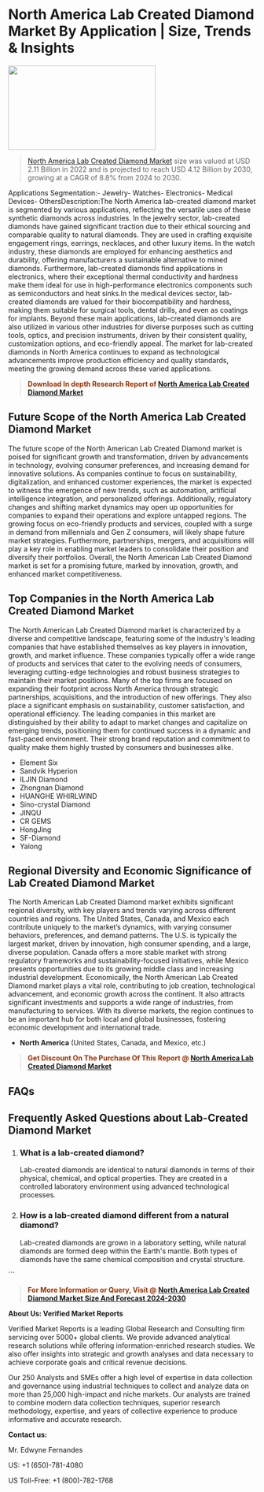 <p><h1>North America Lab Created Diamond Market By Application | Size, Trends & Insights</h1><p><img class="aligncenter size-medium wp-image-105565" src="https://ffe5etoiles.com/wp-content/uploads/2025/01/MST7-300x171.png" alt="" width="300" height="171" /></p><blockquote><p><a href="https://www.verifiedmarketreports.com/download-sample/?rid=462906&utm_source=Github-NA&utm_medium=376" target="_blank">North America Lab Created Diamond Market</a> size was valued at USD 2.11 Billion in 2022 and is projected to reach USD 4.12 Billion by 2030, growing at a CAGR of 8.8% from 2024 to 2030.</p></blockquote>Applications Segmentation:- Jewelry- Watches- Electronics- Medical Devices- OthersDescription:The North America lab-created diamond market is segmented by various applications, reflecting the versatile uses of these synthetic diamonds across industries. In the jewelry sector, lab-created diamonds have gained significant traction due to their ethical sourcing and comparable quality to natural diamonds. They are used in crafting exquisite engagement rings, earrings, necklaces, and other luxury items. In the watch industry, these diamonds are employed for enhancing aesthetics and durability, offering manufacturers a sustainable alternative to mined diamonds. Furthermore, lab-created diamonds find applications in electronics, where their exceptional thermal conductivity and hardness make them ideal for use in high-performance electronics components such as semiconductors and heat sinks.In the medical devices sector, lab-created diamonds are valued for their biocompatibility and hardness, making them suitable for surgical tools, dental drills, and even as coatings for implants. Beyond these main applications, lab-created diamonds are also utilized in various other industries for diverse purposes such as cutting tools, optics, and precision instruments, driven by their consistent quality, customization options, and eco-friendly appeal. The market for lab-created diamonds in North America continues to expand as technological advancements improve production efficiency and quality standards, meeting the growing demand across these varied applications.</p><blockquote><p><span style="color: #993300;"><strong>Download In depth Research Report of <a href="https://www.verifiedmarketreports.com/download-sample/?rid=462906&utm_source=Github-NA&utm_medium=376">North America Lab Created Diamond Market</a></strong></span></p></blockquote><h2>Future Scope of the North America Lab Created Diamond Market</h2><p>The future scope of the North American Lab Created Diamond market is poised for significant growth and transformation, driven by advancements in technology, evolving consumer preferences, and increasing demand for innovative solutions. As companies continue to focus on sustainability, digitalization, and enhanced customer experiences, the market is expected to witness the emergence of new trends, such as automation, artificial intelligence integration, and personalized offerings. Additionally, regulatory changes and shifting market dynamics may open up opportunities for companies to expand their operations and explore untapped regions. The growing focus on eco-friendly products and services, coupled with a surge in demand from millennials and Gen Z consumers, will likely shape future market strategies. Furthermore, partnerships, mergers, and acquisitions will play a key role in enabling market leaders to consolidate their position and diversify their portfolios. Overall, the North American Lab Created Diamond market is set for a promising future, marked by innovation, growth, and enhanced market competitiveness.</p><h2>Top Companies in the North America Lab Created Diamond Market</h2><p>The North American Lab Created Diamond market is characterized by a diverse and competitive landscape, featuring some of the industry's leading companies that have established themselves as key players in innovation, growth, and market influence. These companies typically offer a wide range of products and services that cater to the evolving needs of consumers, leveraging cutting-edge technologies and robust business strategies to maintain their market positions. Many of the top firms are focused on expanding their footprint across North America through strategic partnerships, acquisitions, and the introduction of new offerings. They also place a significant emphasis on sustainability, customer satisfaction, and operational efficiency. The leading companies in this market are distinguished by their ability to adapt to market changes and capitalize on emerging trends, positioning them for continued success in a dynamic and fast-paced environment. Their strong brand reputation and commitment to quality make them highly trusted by consumers and businesses alike.</p><p><ul><li>Element Six </li><li> Sandvik Hyperion </li><li> ILJIN Diamond </li><li> Zhongnan Diamond </li><li> HUANGHE WHIRLWIND </li><li> Sino-crystal Diamond </li><li> JINQU </li><li> CR GEMS </li><li> HongJing </li><li> SF-Diamond </li><li> Yalong</li></ul></p><h2>Regional Diversity and Economic Significance of Lab Created Diamond Market</h2><p>The North American Lab Created Diamond market exhibits significant regional diversity, with key players and trends varying across different countries and regions. The United States, Canada, and Mexico each contribute uniquely to the market’s dynamics, with varying consumer behaviors, preferences, and demand patterns. The U.S. is typically the largest market, driven by innovation, high consumer spending, and a large, diverse population. Canada offers a more stable market with strong regulatory frameworks and sustainability-focused initiatives, while Mexico presents opportunities due to its growing middle class and increasing industrial development. Economically, the North American Lab Created Diamond market plays a vital role, contributing to job creation, technological advancement, and economic growth across the continent. It also attracts significant investments and supports a wide range of industries, from manufacturing to services. With its diverse markets, the region continues to be an important hub for both local and global businesses, fostering economic development and international trade.</p><ul> <li><strong>North America</strong> (United States, Canada, and Mexico, etc.)</li></ul><blockquote><p><span style="color: #993300;"><strong>Get Discount On The Purchase Of This Report @ <a href="https://www.verifiedmarketreports.com/ask-for-discount/?rid=462906&utm_source=Github-NA&utm_medium=376">North America Lab Created Diamond Market</a></strong></span></p></blockquote><h2>FAQs</h2><p><h2>Frequently Asked Questions about Lab-Created Diamond Market</h2><ol> <li> <h3>What is a lab-created diamond?</div><div></h3> <p>Lab-created diamonds are identical to natural diamonds in terms of their physical, chemical, and optical properties. They are created in a controlled laboratory environment using advanced technological processes.</p> </li> <li> <h3>How is a lab-created diamond different from a natural diamond?</div><div></h3> <p>Lab-created diamonds are grown in a laboratory setting, while natural diamonds are formed deep within the Earth's mantle. Both types of diamonds have the same chemical composition and crystal structure.</p> </li> <!-- Remaining FAQs and answers go here --></ol></body></html>```</p><blockquote><p><span style="color: #993300;"><strong>For More Information or Query, Visit @ <a href="https://www.verifiedmarketreports.com/product/lab-created-diamond-market/">North America Lab Created Diamond Market Size And Forecast 2024-2030</a></strong></span></p></blockquote><p><strong>About Us: Verified Market Reports</strong></p><p>Verified Market Reports is a leading Global Research and Consulting firm servicing over 5000+ global clients. We provide advanced analytical research solutions while offering information-enriched research studies. We also offer insights into strategic and growth analyses and data necessary to achieve corporate goals and critical revenue decisions.</p><p>Our 250 Analysts and SMEs offer a high level of expertise in data collection and governance using industrial techniques to collect and analyze data on more than 25,000 high-impact and niche markets. Our analysts are trained to combine modern data collection techniques, superior research methodology, expertise, and years of collective experience to produce informative and accurate research.</p><p><strong>Contact us:</strong></p><p>Mr. Edwyne Fernandes</p><p>US: +1 (650)-781-4080</p><p>US Toll-Free: +1 (800)-782-1768</p>
